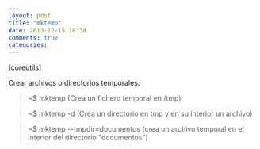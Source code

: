 ```yaml
---
layout: post
title: "mktemp"
date: 2013-12-15 18:38
comments: true
categories: 
---
```

[coreutils]

Crear archivos o directorios temporales.

>~$ mktemp (Crea un fichero temporal en /tmp)

>~$ mktemp -d (Crea un directorio en tmp y en su interior un archivo)

>~$ mktemp --tmpdir=documentos (crea un archivo temporal en el interior del directorio "documentos")

